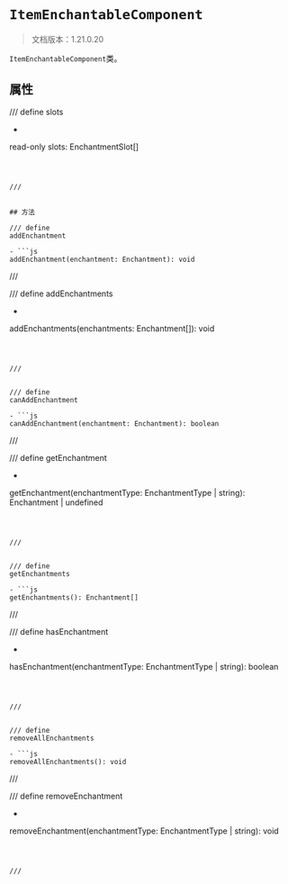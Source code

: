 # `ItemEnchantableComponent`

> 文档版本：1.21.0.20

`ItemEnchantableComponent`类。

## 属性

/// define
slots

- ```js
read-only slots: EnchantmentSlot[]
```



///


## 方法

/// define
addEnchantment

- ```js
addEnchantment(enchantment: Enchantment): void
```



///


/// define
addEnchantments

- ```js
addEnchantments(enchantments: Enchantment[]): void
```



///


/// define
canAddEnchantment

- ```js
canAddEnchantment(enchantment: Enchantment): boolean
```



///


/// define
getEnchantment

- ```js
getEnchantment(enchantmentType: EnchantmentType | string): Enchantment | undefined
```



///


/// define
getEnchantments

- ```js
getEnchantments(): Enchantment[]
```



///


/// define
hasEnchantment

- ```js
hasEnchantment(enchantmentType: EnchantmentType | string): boolean
```



///


/// define
removeAllEnchantments

- ```js
removeAllEnchantments(): void
```



///


/// define
removeEnchantment

- ```js
removeEnchantment(enchantmentType: EnchantmentType | string): void
```



///

